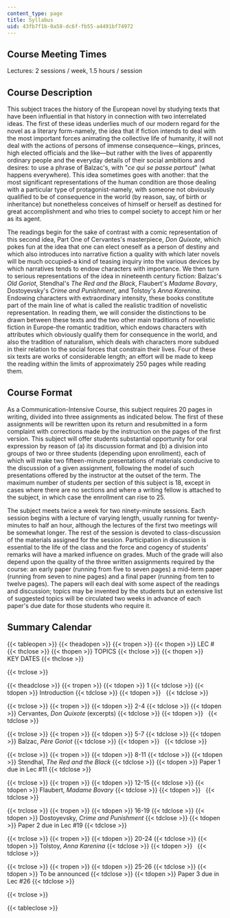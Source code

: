 ```yaml
---
content_type: page
title: Syllabus
uid: 43fb7f1b-0a58-dc6f-fb55-a4491bf74972
---
```


Course Meeting Times
--------------------

Lectures: 2 sessions / week, 1.5 hours / session

Course Description
------------------

This subject traces the history of the European novel by studying texts that have been influential in that history in connection with two interrelated ideas. The first of these ideas underlies much of our modern regard for the novel as a literary form-namely, the idea that if fiction intends to deal with the most important forces animating the collective life of humanity, it will not deal with the actions of persons of immense consequence—kings, princes, high elected officials and the like—but rather with the lives of apparently ordinary people and the everyday details of their social ambitions and desires: to use a phrase of Balzac's, with "_ce qui se passe partout_" (what happens everywhere). This idea sometimes goes with another: that the most significant representations of the human condition are those dealing with a particular type of protagonist-namely, with someone not obviously qualified to be of consequence in the world (by reason, say, of birth or inheritance) but nonetheless conceives of himself or herself as destined for great accomplishment and who tries to compel society to accept him or her as its agent.

The readings begin for the sake of contrast with a comic representation of this second idea, Part One of Cervantes's masterpiece, _Don Quixote_, which pokes fun at the idea that one can elect oneself as a person of destiny and which also introduces into narrative fiction a quality with which later novels will be much occupied-a kind of teasing inquiry into the various devices by which narratives tends to endow characters with importance. We then turn to serious representations of the idea in nineteenth century fiction: Balzac's _Old Goriot_, Stendhal's _The Red and the Black_, Flaubert's _Madame Bovary_, Dostoyevsky's _Crime and Punishment_, and Tolstoy's _Anna Karenina_. Endowing characters with extraordinary intensity, these books constitute part of the main line of what is called the realistic tradition of novelistic representation. In reading them, we will consider the distinctions to be drawn between these texts and the two other main traditions of novelistic fiction in Europe-the romantic tradition, which endows characters with attributes which obviously qualify them for consequence in the world, and also the tradition of naturalism, which deals with characters more subdued in their relation to the social forces that constrain their lives. Four of these six texts are works of considerable length; an effort will be made to keep the reading within the limits of approximately 250 pages while reading them.

Course Format
-------------

As a Communication-Intensive Course, this subject requires 20 pages in writing, divided into three assignments as indicated below. The first of these assignments will be rewritten upon its return and resubmitted in a form complaint with corrections made by the instruction on the pages of the first version. This subject will offer students substantial opportunity for oral expression by reason of (a) its discussion format and (b) a division into groups of two or three students (depending upon enrollment), each of which will make two fifteen-minute presentations of materials conducive to the discussion of a given assignment, following the model of such presentations offered by the instructor at the outset of the term. The maximum number of students per section of this subject is 18, except in cases where there are no sections and where a writing fellow is attached to the subject, in which case the enrollment can rise to 25.

The subject meets twice a week for two ninety-minute sessions. Each session begins with a lecture of varying length, usually running for twenty-minutes to half an hour, although the lectures of the first two meetings will be somewhat longer. The rest of the session is devoted to class-discussion of the materials assigned for the session. Participation in discussion is essential to the life of the class and the force and cogency of students' remarks will have a marked influence on grades. Much of the grade will also depend upon the quality of the three written assignments required by the course: an early paper (running from five to seven pages) a mid-term paper (running from seven to nine pages) and a final paper (running from ten to twelve pages). The papers will each deal with some aspect of the readings and discussion; topics may be invented by the students but an extensive list of suggested topics will be circulated two weeks in advance of each paper's due date for those students who require it.

Summary Calendar
----------------

{{< tableopen >}}
{{< theadopen >}}
{{< tropen >}}
{{< thopen >}}
LEC #
{{< thclose >}}
{{< thopen >}}
TOPICS
{{< thclose >}}
{{< thopen >}}
KEY DATES
{{< thclose >}}

{{< trclose >}}

{{< theadclose >}}
{{< tropen >}}
{{< tdopen >}}
1
{{< tdclose >}}
{{< tdopen >}}
Introduction
{{< tdclose >}}
{{< tdopen >}}
 
{{< tdclose >}}

{{< trclose >}}
{{< tropen >}}
{{< tdopen >}}
2-4
{{< tdclose >}}
{{< tdopen >}}
Cervantes, _Don Quixote_ (excerpts)
{{< tdclose >}}
{{< tdopen >}}
 
{{< tdclose >}}

{{< trclose >}}
{{< tropen >}}
{{< tdopen >}}
5-7
{{< tdclose >}}
{{< tdopen >}}
Balzac, _Père Goriot_
{{< tdclose >}}
{{< tdopen >}}
 
{{< tdclose >}}

{{< trclose >}}
{{< tropen >}}
{{< tdopen >}}
8-11
{{< tdclose >}}
{{< tdopen >}}
Stendhal, _The Red and the Black_
{{< tdclose >}}
{{< tdopen >}}
Paper 1 due in Lec #11
{{< tdclose >}}

{{< trclose >}}
{{< tropen >}}
{{< tdopen >}}
12-15
{{< tdclose >}}
{{< tdopen >}}
Flaubert, _Madame Bovary_
{{< tdclose >}}
{{< tdopen >}}
 
{{< tdclose >}}

{{< trclose >}}
{{< tropen >}}
{{< tdopen >}}
16-19
{{< tdclose >}}
{{< tdopen >}}
Dostoyevsky, _Crime and Punishment_
{{< tdclose >}}
{{< tdopen >}}
Paper 2 due in Lec #19
{{< tdclose >}}

{{< trclose >}}
{{< tropen >}}
{{< tdopen >}}
20-24
{{< tdclose >}}
{{< tdopen >}}
Tolstoy, _Anna Karenina_
{{< tdclose >}}
{{< tdopen >}}
 
{{< tdclose >}}

{{< trclose >}}
{{< tropen >}}
{{< tdopen >}}
25-26
{{< tdclose >}}
{{< tdopen >}}
To be announced
{{< tdclose >}}
{{< tdopen >}}
Paper 3 due in Lec #26
{{< tdclose >}}

{{< trclose >}}

{{< tableclose >}}